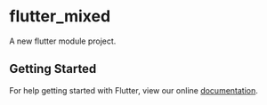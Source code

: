 # flutter_mixed

A new flutter module project.

## Getting Started

For help getting started with Flutter, view our online
[documentation](https://flutter.io/).
